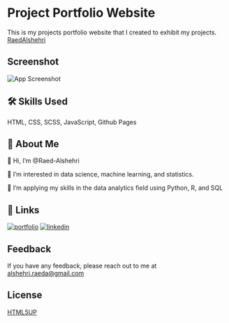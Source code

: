 
# Project Portfolio Website

This is my projects portfolio website that I created to exhibit my projects. [RaedAlshehri](https://raed-alshehri.github.io/RaedAlshehri.github.io/)

## Screenshot


![App Screenshot](https://raw.githubusercontent.com/Raed-Alshehri/RaedAlshehri.github.io/main/images/x.png)

## 🛠 Skills Used

HTML, CSS, SCSS, JavaScript, Github Pages
## 🚀 About Me
👋 Hi, I’m @Raed-Alshehri

👀 I’m interested in data science, machine learning, and statistics.

🌱 I’m applying my skills in the data analytics field using Python, R, and SQL


## 🔗 Links
[![portfolio](https://img.shields.io/badge/my_portfolio-000?style=for-the-badge&logo=ko-fi&logoColor=white)](https://raed-alshehri.github.io/RaedAlshehri.github.io/)
[![linkedin](https://img.shields.io/badge/linkedin-0A66C2?style=for-the-badge&logo=linkedin&logoColor=white)](https://www.linkedin.com/in/raedalshehri/)


## Feedback

If you have any feedback, please reach out to me at alshehri.raeda@gmail.com


## License

[HTML5UP](https://html5up.net/license)

